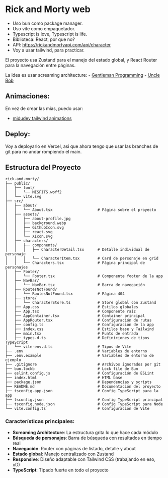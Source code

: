 # Rick and Morty web

- Uso bun como package manager.
- Uso vite como empaquetador.
- Typescript is love, Typescript is life.
- Biblioteca: React, por que no?
- API: https://rickandmortyapi.com/api/character
- Voy a usar tailwind, para practicar.

El proyecto usa Zustand para el manejo del estado global, y React Router para la navegación entre páginas.

La idea es usar screaming architecture: 
    - [Gentleman Programming](https://www.youtube.com/watch?v=lHwYP5UsgoQ)
    - [Uncle Bob](https://blog.cleancoder.com/uncle-bob/2011/09/30/Screaming-Architecture.html)

## Animaciones:

En vez de crear las mias, puedo usar:
   - [midudev tailwind animations](https://tailwindcss-animations.vercel.app/)

## Deploy:

Voy a deployarlo en Vercel, asi que ahora tengo que usar las branches de git para no andar rompiendo el main.

## Estructura del Proyecto

```
rick-and-morty/
├── public/
│   ├── font/
│   │   └── MISFITS.woff2
│   └── vite.svg
├── src/
│   ├── about/
│   │   └── About.tsx                    # Página sobre el proyecto
│   ├── assets/
│   │   ├── about-profile.jpg
│   │   ├── background.webp
│   │   ├── GithubIcon.svg
│   │   ├── react.svg
│   │   └── XIcon.svg
│   ├── characters/
│   │   ├── components/
│   │   │   ├── CharacterDetail.tsx      # Detalle individual de personaje
│   │   │   └── CharacterItem.tsx        # Card de personaje en grid
│   │   └── Characters.tsx               # Página principal de personajes
│   ├── Footer/
│   │   └── Footer.tsx                   # Componente footer de la app
│   ├── NavBar/
│   │   └── NavBar.tsx                   # Barra de navegación
│   ├── RoutesNotFound/
│   │   └── RoutesNotFound.tsx           # Página 404
│   ├── store/
│   │   └── CharacterStore.ts            # Store global con Zustand
│   ├── App.css                          # Estilos globales
│   ├── App.tsx                          # Componente raíz
│   ├── AppContainer.tsx                 # Container principal
│   ├── AppRouter.tsx                    # Configuración de rutas
│   ├── config.ts                        # Configuración de la app
│   ├── index.css                        # Estilos base y Tailwind
│   ├── main.tsx                         # Punto de entrada
│   ├── types.d.ts                       # Definiciones de tipos TypeScript
│   └── vite-env.d.ts                    # Tipos de Vite
├── .env                                 # Variables de entorno
├── .env.example                         # Variables de entorno de ejemplo
├── .gitignore                           # Archivos ignorados por git
├── bun.lockb                            # Lock file de Bun
├── eslint.config.js                     # Configuración de ESLint
├── index.html                           # HTML base
├── package.json                         # Dependencias y scripts
├── README.md                            # Documentación del proyecto
├── tsconfig.app.json                    # Config TypeScript para la app
├── tsconfig.json                        # Config TypeScript principal
├── tsconfig.node.json                   # Config TypeScript para Node
└── vite.config.ts                       # Configuración de Vite
```

### Características principales:

- **Screaming Architecture**: La estructura grita lo que hace cada módulo
- **Búsqueda de personajes**: Barra de búsqueda con resultados en tiempo real
- **Navegación**: Router con páginas de listado, detalle y about
- **Estado global**: Manejo centralizado con Zustand
- **Responsive**: Diseño adaptable con Tailwind CSS (trabajando en eso, xD)
- **TypeScript**: Tipado fuerte en todo el proyecto
